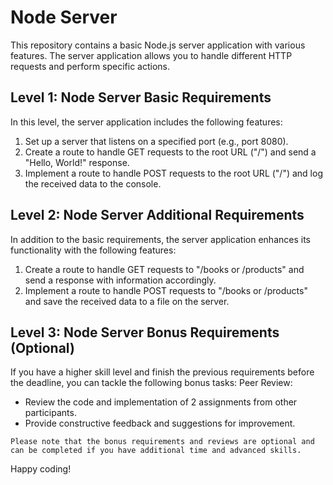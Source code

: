 # Node Server

This repository contains a basic Node.js server application with various features. The server application allows you to handle different HTTP requests and perform specific actions.

## Level 1: Node Server Basic Requirements

In this level, the server application includes the following features:

1. Set up a server that listens on a specified port (e.g., port 8080). 
2. Create a route to handle GET requests to the root URL ("/") and send a "Hello, World!" response. 
3. Implement a route to handle POST requests to the root URL ("/") and log the received data to the console. 

## Level 2: Node Server Additional Requirements

In addition to the basic requirements, the server application enhances its functionality with the following features:

1. Create a route to handle GET requests to "/books or /products" and send a response with information accordingly. 
2. Implement a route to handle POST requests to "/books or /products" and save the received data to a file on the server.

## Level 3: Node Server Bonus Requirements (Optional)

If you have a higher skill level and finish the previous requirements before the deadline, you can tackle the following bonus tasks:
Peer Review:
- Review the code and implementation of 2 assignments from other participants.
- Provide constructive feedback and suggestions for improvement.

`Please note that the bonus requirements and reviews are optional and can be completed if you have additional time and advanced skills.`

Happy coding!
